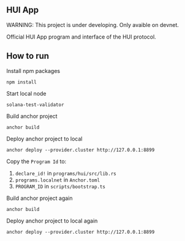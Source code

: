 ## HUI App

WARNING: This project is under developing. Only avaible on devnet.

Official HUI App program and interface of the HUI protocol.

## How to run

Install npm packages

```shell
npm install
```

Start local node

```shell
solana-test-validator
```

Build anchor project

```shell
anchor build
```

Deploy anchor project to local

```shell
anchor deploy --provider.cluster http://127.0.0.1:8899
```

Copy the `Program Id` to:

1. `declare_id!` in `programs/hui/src/lib.rs`
2. `programs.localnet` in `Anchor.toml`
3. `PROGRAM_ID` in `scripts/bootstrap.ts`

Build anchor project again

```shell
anchor build
```

Deploy anchor project to local again

```shell
anchor deploy --provider.cluster http://127.0.0.1:8899
```
